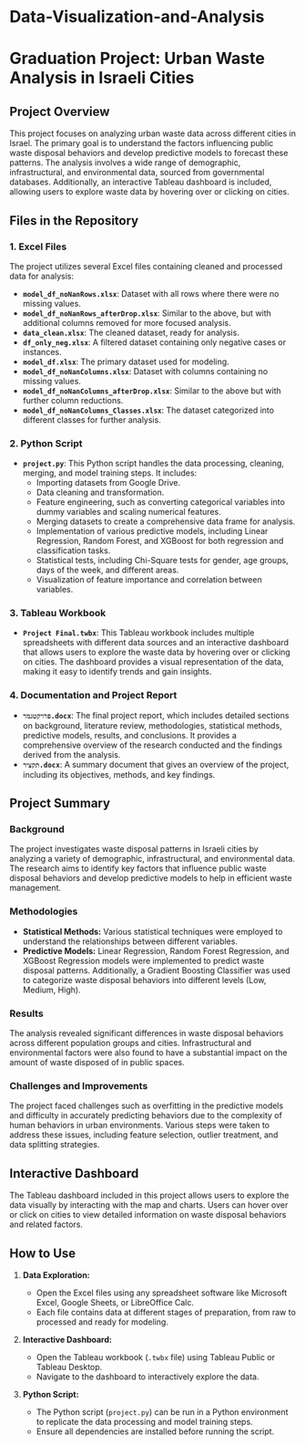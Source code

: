 # Data-Visualization-and-Analysis

# Graduation Project: Urban Waste Analysis in Israeli Cities

## Project Overview

This project focuses on analyzing urban waste data across different cities in Israel. The primary goal is to understand the factors influencing public waste disposal behaviors and develop predictive models to forecast these patterns. The analysis involves a wide range of demographic, infrastructural, and environmental data, sourced from governmental databases. Additionally, an interactive Tableau dashboard is included, allowing users to explore waste data by hovering over or clicking on cities.

## Files in the Repository

### 1. Excel Files
The project utilizes several Excel files containing cleaned and processed data for analysis:

- **`model_df_noNanRows.xlsx`**: Dataset with all rows where there were no missing values.
- **`model_df_noNanRows_afterDrop.xlsx`**: Similar to the above, but with additional columns removed for more focused analysis.
- **`data_clean.xlsx`**: The cleaned dataset, ready for analysis.
- **`df_only_neg.xlsx`**: A filtered dataset containing only negative cases or instances.
- **`model_df.xlsx`**: The primary dataset used for modeling.
- **`model_df_noNanColumns.xlsx`**: Dataset with columns containing no missing values.
- **`model_df_noNanColumns_afterDrop.xlsx`**: Similar to the above but with further column reductions.
- **`model_df_noNanColumns_Classes.xlsx`**: The dataset categorized into different classes for further analysis.

### 2. Python Script

- **`project.py`**: This Python script handles the data processing, cleaning, merging, and model training steps. It includes:
  - Importing datasets from Google Drive.
  - Data cleaning and transformation.
  - Feature engineering, such as converting categorical variables into dummy variables and scaling numerical features.
  - Merging datasets to create a comprehensive data frame for analysis.
  - Implementation of various predictive models, including Linear Regression, Random Forest, and XGBoost for both regression and classification tasks.
  - Statistical tests, including Chi-Square tests for gender, age groups, days of the week, and different areas.
  - Visualization of feature importance and correlation between variables.

### 3. Tableau Workbook

- **`Project Final.twbx`**: This Tableau workbook includes multiple spreadsheets with different data sources and an interactive dashboard that allows users to explore the waste data by hovering over or clicking on cities. The dashboard provides a visual representation of the data, making it easy to identify trends and gain insights.

### 4. Documentation and Project Report

- **`פרויקטגמר.docx`**: The final project report, which includes detailed sections on background, literature review, methodologies, statistical methods, predictive models, results, and conclusions. It provides a comprehensive overview of the research conducted and the findings derived from the analysis.
- **`תקציר.docx`**: A summary document that gives an overview of the project, including its objectives, methods, and key findings.

## Project Summary

### Background
The project investigates waste disposal patterns in Israeli cities by analyzing a variety of demographic, infrastructural, and environmental data. The research aims to identify key factors that influence public waste disposal behaviors and develop predictive models to help in efficient waste management.

### Methodologies
- **Statistical Methods:** Various statistical techniques were employed to understand the relationships between different variables.
- **Predictive Models:** Linear Regression, Random Forest Regression, and XGBoost Regression models were implemented to predict waste disposal patterns. Additionally, a Gradient Boosting Classifier was used to categorize waste disposal behaviors into different levels (Low, Medium, High).

### Results
The analysis revealed significant differences in waste disposal behaviors across different population groups and cities. Infrastructural and environmental factors were also found to have a substantial impact on the amount of waste disposed of in public spaces.

### Challenges and Improvements
The project faced challenges such as overfitting in the predictive models and difficulty in accurately predicting behaviors due to the complexity of human behaviors in urban environments. Various steps were taken to address these issues, including feature selection, outlier treatment, and data splitting strategies.

## Interactive Dashboard

The Tableau dashboard included in this project allows users to explore the data visually by interacting with the map and charts. Users can hover over or click on cities to view detailed information on waste disposal behaviors and related factors.

## How to Use

1. **Data Exploration:**
   - Open the Excel files using any spreadsheet software like Microsoft Excel, Google Sheets, or LibreOffice Calc.
   - Each file contains data at different stages of preparation, from raw to processed and ready for modeling.

2. **Interactive Dashboard:**
   - Open the Tableau workbook (`.twbx` file) using Tableau Public or Tableau Desktop.
   - Navigate to the dashboard to interactively explore the data.

3. **Python Script:**
   - The Python script (`project.py`) can be run in a Python environment to replicate the data processing and model training steps.
   - Ensure all dependencies are installed before running the script.


